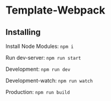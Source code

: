 # Template-Webpack

## Installing
Install Node Modules: <code>npm i</code>

Run dev-server: <code>npm run start</code>

Development: <code>npm run dev</code>

Development-watch: <code>npm run watch</code>

Production: <code>npm run build</code>